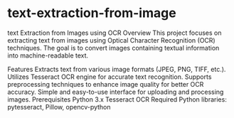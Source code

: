 # text-extraction-from-image
text Extraction from Images using OCR
Overview
This project focuses on extracting text from images using Optical Character Recognition (OCR) techniques. The goal is to convert images containing textual information into machine-readable text.

Features
Extracts text from various image formats (JPEG, PNG, TIFF, etc.).
Utilizes Tesseract OCR engine for accurate text recognition.
Supports preprocessing techniques to enhance image quality for better OCR accuracy.
Simple and easy-to-use interface for uploading and processing images.
Prerequisites
Python 3.x
Tesseract OCR
Required Python libraries: pytesseract, Pillow, opencv-python
